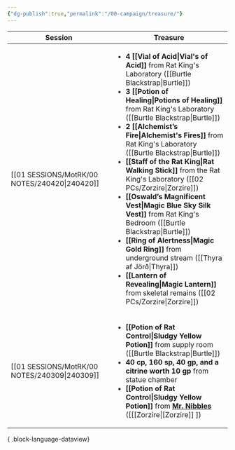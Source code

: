 ```yaml
---
{"dg-publish":true,"permalink":"/00-campaign/treasure/"}
---
```



| Session                                          | Treasure                                                                                                                                                                                                                                                                                                                                                                                                                                                                                                                                                                                                                                                                                                                                                                                            |
| ------------------------------------------------ | --------------------------------------------------------------------------------------------------------------------------------------------------------------------------------------------------------------------------------------------------------------------------------------------------------------------------------------------------------------------------------------------------------------------------------------------------------------------------------------------------------------------------------------------------------------------------------------------------------------------------------------------------------------------------------------------------------------------------------------------------------------------------------------------------- |
| [[01 SESSIONS/MotRK/00 NOTES/240420\|240420]] | <ul><li>**4 [[Vial of Acid\\|Vial's of Acid]]** from Rat King's Laboratory ([[Burtle Blackstrap\\|Burtle]])</li><li>**3 [[Potion of Healing\\|Potions of Healing]]** from Rat King's Laboratory ([[Burtle Blackstrap\\|Burtle]])</li><li>**2 [[Alchemist’s Fire\\|Alchemist's Fires]]** from Rat King's Laboratory ([[Burtle Blackstrap\\|Burtle]])</li><li>**[[Staff of the Rat King\\|Rat Walking Stick]]** from the Rat King's Laboratory ([[02 PCs/Zorzire\|Zorzire]])</li><li>**[[Oswald’s Magnificent Vest\\|Magic Blue Sky Silk Vest]]** from Rat King's Bedroom ([[Burtle Blackstrap\\|Burtle]])</li><li>**[[Ring of Alertness\\|Magic Gold Ring]]** from underground stream ([[Thyra af Jörð\\|Thyra]])</li><li>**[[Lantern of Revealing\\|Magic Lantern]]** from skeletal remains ([[02 PCs/Zorzire\|Zorzire]])</li></ul> |
| [[01 SESSIONS/MotRK/00 NOTES/240309\|240309]] | <ul><li>**[[Potion of Rat Control\\|Sludgy Yellow Potion]]** from supply room ([[Burtle Blackstrap\\|Burtle]])</li><li>**40 cp, 160 sp, 40 gp, and a citrine worth 10 gp**  from statue chamber</li><li>**[[Potion of Rat Control\\|Sludgy Yellow Potion]]** from **[Mr. Nibbles](https://imgur.com/1tNiAnW)** ([[[Zorzire\|[Zorzire]] ])</li></ul>                                                                                                                                                                                                                                                                                                                                                                                                                                                           |

{ .block-language-dataview}
